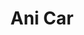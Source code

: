 ---
title: "Ani Car"
url: /ciudad-autonoma-de-buenos-aires/ani-car/
shop: reparación de automóviles
---